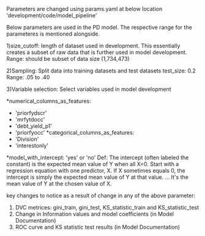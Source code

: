 Parameters are changed using params.yaml at below location 
'development/code/model_pipeline'

Below parameters are used in the PD model. The respective range for the parameteres is mentioned alongside.

1)size_cutoff: length of dataset used in development. This essentially creates a subset of raw data that is further used in model development.
Range:   should be subset of data size (1,734,473) 

2)Sampling: Split data into training datasets and test datasets
  test_size: 0.2
  Range:   .05 to .40

3)Variable selection: Select variables used in model development
  
  *numerical_columns_as_features: 
  - 'priorfydscr'
  - 'mrfytdocc'
  - 'debt_yield_p1'
  - 'priorfyocc'
  *categorical_columns_as_features:
  - 'Division'
  - 'interestonly'
  
  *model_with_intercept: 'yes' or 'no'
  Def: The intercept (often labeled the constant) is the expected mean value of Y when all X=0. Start with a regression equation with one   predictor, X. If X sometimes equals 0, the intercept is simply the expected mean value of Y at that value. ... It's the mean value of Y at the chosen value of X.


key changes to notice as a result of change in any of the above parameter:
1. DVC metrices: gini_train, gini_test, KS_statistic_train and KS_statistic_test
2. Change in Information values and model coefficients (in Model Documentation)
3. ROC curve and KS statistic test results (in Model Documentation)
